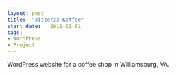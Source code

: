 ```yaml
---
layout: post
title:  "Jitterzz Koffee"
start_date:   2011-01-01
tags:
- WordPress
- Project
---
```


WordPress website for a coffee shop in Williamsburg, VA.
